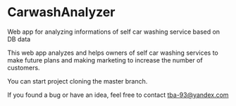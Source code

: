 # CarwashAnalyzer
Web app for analyzing informations of self car washing service based on DB data

This web app analyzes and helps owners of self car washing services to make future plans and making marketing to increase the number of customers.

You can start project cloning the master branch.

If you found a bug or have an idea, feel free to contact tba-93@yandex.com
